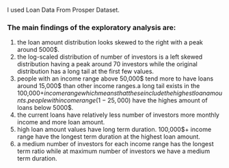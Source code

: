 I used Loan Data From Prosper Dataset.


### The main findings of the exploratory analysis are:
1. the loan amount distribution looks skewed to the right with a peak around 5000$.
2. the log-scaled distribution of number of investors is a left skewed distribution 
having a peak around 70 investors while the original distribution has a long tail at 
the first few values.
3. people with an income range above 50,000$ tend more to have loans around 15,000$ 
than other income ranges.a long tail exists in the 100,000$+ income range which means 
that these include the highest loan amounts .people with income range (1-25,000$) 
have the highes amount of loans below 5000$.
4. the current loans have relatively less number of investors more monthly income 
and more loan amount.
5. high loan amount values have long term duration. 100,000$+ income range have the 
longest term duration at the highest loan amount.
6. a medium number of investors for each income range has the longest term ratio
 while at maximum number of investors we have a medium term duration.

